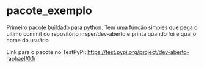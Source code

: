 # pacote_exemplo
Primeiro pacote buildado para python. Tem uma função simples que pega o ultimo commit do repositório insper/dev-aberto e printa quando foi e qual o nome do usuário

Link para o pacote no TestPyPi: https://test.pypi.org/project/dev-aberto-raphael/0.1/